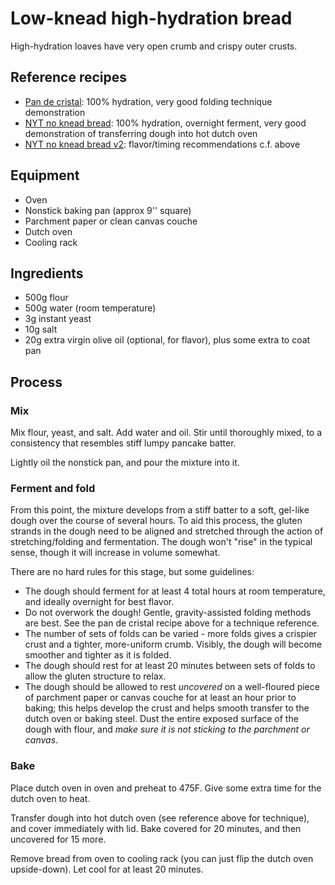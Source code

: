 # Low-knead high-hydration bread

High-hydration loaves have very open crumb and crispy outer crusts.

## Reference recipes

* [Pan de cristal](https://www.kingarthurbaking.com/recipes/pan-de-cristal-recipe): 100% hydration, very good folding technique demonstration
* [NYT no knead bread](https://www.youtube.com/watch?v=13Ah9ES2yTU): 100% hydration, overnight ferment, very good demonstration of transferring dough into hot dutch oven
* [NYT no knead bread v2](https://www.youtube.com/watch?v=4LaODcYSRXU): flavor/timing recommendations c.f. above

## Equipment

* Oven
* Nonstick baking pan (approx 9'' square)
* Parchment paper or clean canvas couche
* Dutch oven
* Cooling rack

## Ingredients

* 500g flour
* 500g water (room temperature)
* 3g instant yeast
* 10g salt
* 20g extra virgin olive oil (optional, for flavor), plus some extra to coat pan

## Process

### Mix

Mix flour, yeast, and salt.  Add water and oil.  Stir until thoroughly mixed, to a consistency that resembles stiff lumpy pancake batter.

Lightly oil the nonstick pan, and pour the mixture into it.

### Ferment and fold

From this point, the mixture develops from a stiff batter to a soft, gel-like dough over the course of several hours.  To aid this process, the gluten strands in the dough need to be aligned and stretched through the action of stretching/folding and fermentation.  The dough won't "rise" in the typical sense, though it will increase in volume somewhat.

There are no hard rules for this stage, but some guidelines:

* The dough should ferment for at least 4 total hours at room temperature, and ideally overnight for best flavor.
* Do not overwork the dough!  Gentle, gravity-assisted folding methods are best.  See the pan de cristal recipe above for a technique reference.
* The number of sets of folds can be varied - more folds gives a crispier crust and a tighter, more-uniform crumb.  Visibly, the dough will become smoother and tighter as it is folded.
* The dough should rest for at least 20 minutes between sets of folds to allow the gluten structure to relax.
* The dough should be allowed to rest *uncovered* on a well-floured piece of parchment paper or canvas couche for at least an hour prior to baking; this helps develop the crust and helps smooth transfer to the dutch oven or baking steel.  Dust the entire exposed surface of the dough with flour, and *make sure it is not sticking to the parchment or canvas*.

### Bake

Place dutch oven in oven and preheat to 475F.  Give some extra time for the dutch oven to heat.

Transfer dough into hot dutch oven (see reference above for technique), and cover immediately with lid.  Bake covered for 20 minutes, and then uncovered for 15 more.

Remove bread from oven to cooling rack (you can just flip the dutch oven upside-down).  Let cool for at least 20 minutes.
